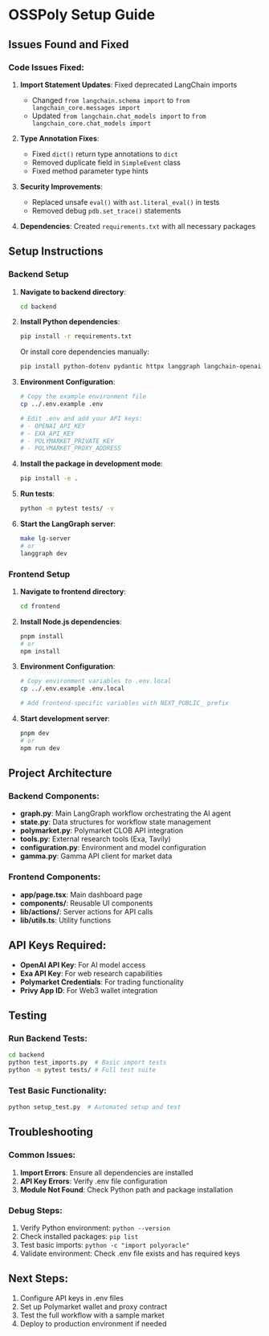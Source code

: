 # OSSPoly Setup Guide

## Issues Found and Fixed

### Code Issues Fixed:
1. **Import Statement Updates**: Fixed deprecated LangChain imports
   - Changed `from langchain.schema import` to `from langchain_core.messages import`
   - Updated `from langchain.chat_models import` to `from langchain_core.chat_models import`

2. **Type Annotation Fixes**: 
   - Fixed `dict()` return type annotations to `dict`
   - Removed duplicate field in `SimpleEvent` class
   - Fixed method parameter type hints

3. **Security Improvements**:
   - Replaced unsafe `eval()` with `ast.literal_eval()` in tests
   - Removed debug `pdb.set_trace()` statements

4. **Dependencies**: Created `requirements.txt` with all necessary packages

## Setup Instructions

### Backend Setup

1. **Navigate to backend directory**:
   ```bash
   cd backend
   ```

2. **Install Python dependencies**:
   ```bash
   pip install -r requirements.txt
   ```
   
   Or install core dependencies manually:
   ```bash
   pip install python-dotenv pydantic httpx langgraph langchain-openai
   ```

3. **Environment Configuration**:
   ```bash
   # Copy the example environment file
   cp ../.env.example .env
   
   # Edit .env and add your API keys:
   # - OPENAI_API_KEY
   # - EXA_API_KEY
   # - POLYMARKET_PRIVATE_KEY
   # - POLYMARKET_PROXY_ADDRESS
   ```

4. **Install the package in development mode**:
   ```bash
   pip install -e .
   ```

5. **Run tests**:
   ```bash
   python -m pytest tests/ -v
   ```

6. **Start the LangGraph server**:
   ```bash
   make lg-server
   # or
   langgraph dev
   ```

### Frontend Setup

1. **Navigate to frontend directory**:
   ```bash
   cd frontend
   ```

2. **Install Node.js dependencies**:
   ```bash
   pnpm install
   # or
   npm install
   ```

3. **Environment Configuration**:
   ```bash
   # Copy environment variables to .env.local
   cp ../.env.example .env.local
   
   # Add frontend-specific variables with NEXT_PUBLIC_ prefix
   ```

4. **Start development server**:
   ```bash
   pnpm dev
   # or
   npm run dev
   ```

## Project Architecture

### Backend Components:
- **graph.py**: Main LangGraph workflow orchestrating the AI agent
- **state.py**: Data structures for workflow state management
- **polymarket.py**: Polymarket CLOB API integration
- **tools.py**: External research tools (Exa, Tavily)
- **configuration.py**: Environment and model configuration
- **gamma.py**: Gamma API client for market data

### Frontend Components:
- **app/page.tsx**: Main dashboard page
- **components/**: Reusable UI components
- **lib/actions/**: Server actions for API calls
- **lib/utils.ts**: Utility functions

## API Keys Required:
- **OpenAI API Key**: For AI model access
- **Exa API Key**: For web research capabilities
- **Polymarket Credentials**: For trading functionality
- **Privy App ID**: For Web3 wallet integration

## Testing

### Run Backend Tests:
```bash
cd backend
python test_imports.py  # Basic import tests
python -m pytest tests/ # Full test suite
```

### Test Basic Functionality:
```bash
python setup_test.py  # Automated setup and test
```

## Troubleshooting

### Common Issues:
1. **Import Errors**: Ensure all dependencies are installed
2. **API Key Errors**: Verify .env file configuration
3. **Module Not Found**: Check Python path and package installation

### Debug Steps:
1. Verify Python environment: `python --version`
2. Check installed packages: `pip list`
3. Test basic imports: `python -c "import polyoracle"`
4. Validate environment: Check .env file exists and has required keys

## Next Steps:
1. Configure API keys in .env files
2. Set up Polymarket wallet and proxy contract
3. Test the full workflow with a sample market
4. Deploy to production environment if needed
